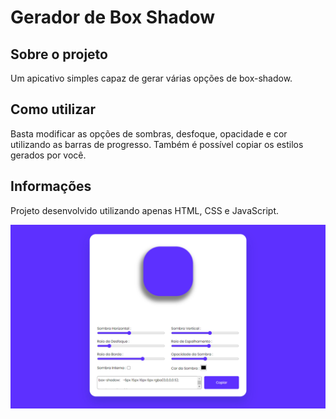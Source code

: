 # Gerador de Box Shadow

## Sobre o projeto

Um apicativo simples capaz de gerar várias opções de box-shadow.

## Como utilizar

Basta modificar as opções de sombras, desfoque, opacidade e cor utilizando as barras de progresso. Também é possível copiar os estilos gerados por você.

## Informações

Projeto desenvolvido utilizando apenas HTML, CSS e JavaScript.

<img src="screenshot.jpg"/>
